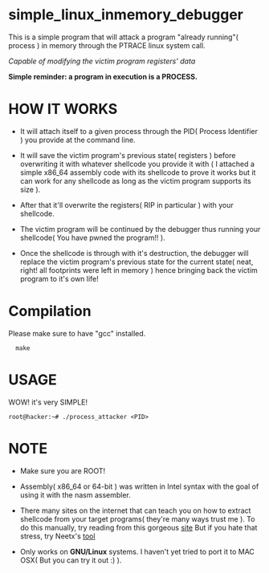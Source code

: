# simple_linux_inmemory_debugger
This is a simple program that will attack a program "already running"( process ) in memory through the PTRACE linux system call.

_Capable of modifying the victim program registers' data_

**Simple reminder: a program in execution is a PROCESS.**

# HOW IT WORKS
- It will attach itself to a given process through the PID( Process Identifier ) you provide at the command line.

- It will save the victim program's previous state( registers ) before overwriting it with whatever shellcode you provide it with
( I attached a simple x86_64 assembly code with its shellcode to prove it works but it can work for any shellcode as long as the victim program supports its size ).

- After that it'll overwrite the registers( RIP in particular ) with your shellcode.

- The victim program will be continued by the debugger thus running your shellcode( You have pwned the program!! ).

- Once the shellcode is through with it's destruction, the debugger will replace the victim program's previous state for the current state( neat, right! all footprints were left in memory ) hence bringing back the 
victim program to it's own life!

# Compilation
Please make sure to have "gcc" installed.
      
      make

# USAGE
WOW! it's very SIMPLE!

    root@hacker:~# ./process_attacker <PID>

# NOTE
- Make sure you are ROOT! 
- Assembly( x86_64 or 64-bit ) was written in Intel syntax with the goal of using it with the nasm assembler.

- There many sites on the internet that can teach you on how to extract shellcode from your target programs( they're many ways trust me ). To do this manually, try reading from this gorgeous [site](http://security.cs.pub.ro/hexcellents/wiki/kb/exploiting/shellcode-walkthrough#getting-a-binary-and-byte-string-shellcode) But if you hate that stress, try Neetx's [tool](https://github.com/Neetx/Shellcode-Extractor)

- Only works on **GNU/Linux** systems. I haven't yet tried to port it to MAC OSX( But you can try it out :) ). 
